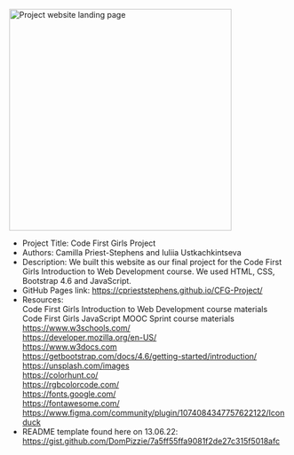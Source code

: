 <img src="img\landing_page\CFG_Landing_Page.png" alt="Project website landing page" title="CFG Final Project Landing Page" width="400px"><br>

- Project Title: Code First Girls Project
- Authors: Camilla Priest-Stephens and Iuliia Ustkachkintseva
- Description: We built this website as our final project for the Code First Girls Introduction to Web Development course. We used HTML, CSS, Bootstrap 4.6 and JavaScript.
- GitHub Pages link: https://cprieststephens.github.io/CFG-Project/
- Resources:<br>
  Code First Girls Introduction to Web Development course materials<br>
  Code First Girls JavaScript MOOC Sprint course materials<br>
  https://www.w3schools.com/<br>
  https://developer.mozilla.org/en-US/<br>
  https://www.w3docs.com<br>
  https://getbootstrap.com/docs/4.6/getting-started/introduction/<br>
  https://unsplash.com/images<br>
  https://colorhunt.co/<br>
  https://rgbcolorcode.com/<br>
  https://fonts.google.com/<br>
  https://fontawesome.com/<br>
  https://www.figma.com/community/plugin/1074084347757622122/Iconduck<br>
- README template found here on 13.06.22: https://gist.github.com/DomPizzie/7a5ff55ffa9081f2de27c315f5018afc
